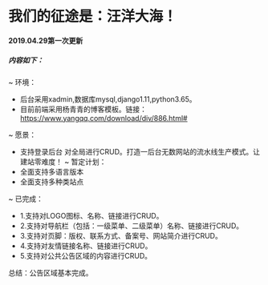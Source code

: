 # 我们的征途是：汪洋大海！

#### 2019.04.29第一次更新
##### 内容如下：
~ 环境：
* 后台采用xadmin,数据库mysql,django1.11,python3.65。
* 目前前端采用杨青青的博客模板。链接：https://www.yangqq.com/download/div/886.html#

~ 愿景：
* 支持登录后台 对全局进行CRUD。打造一后台无数网站的流水线生产模式。让建站零难度！
~ 暂定计划：
* 全面支持多语言版本
* 全面支持多种类站点

~ 已完成：
* 1.支持对LOGO图标、名称、链接进行CRUD。
* 2.支持对导航栏（包括：一级菜单、二级菜单）名称、链接进行CRUD。
* 3.支持对页脚：版权、联系方式、备案号、网站简介进行CRUD。
* 4.支持对友情链接名称、链接进行CRUD。
* 5.支持对公共公告区域的内容进行CRUD。

总结：公告区域基本完成。
